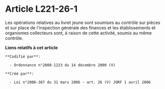 # Article L221-26-1

Les opérations relatives au livret jeune sont soumises au contrôle sur pièces et sur place de l'inspection générale des
finances et les établissements et organismes collecteurs sont, à raison de cette activité, soumis au même contrôle.

**Liens relatifs à cet article**

	**Codifié par**:

	  - Ordonnance n°2000-1223 du 14 décembre 2000 (V)

	**Créé par**:

	  - Loi n°2006-387 du 31 mars 2006 - art. 26 (V) JORF 1 avril 2006
